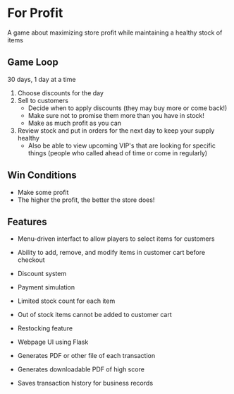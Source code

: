 # For Profit
A game about maximizing store profit while maintaining a healthy stock of items

## Game Loop
30 days, 1 day at a time
1. Choose discounts for the day
2. Sell to customers
    - Decide when to apply discounts (they may buy more or come back!)
    - Make sure not to promise them more than you have in stock!
    - Make as much profit as you can
3. Review stock and put in orders for the next day to keep your supply healthy
    - Also be able to view upcoming VIP's that are looking for specific things (people who called ahead of time or come in regularly)

## Win Conditions
- Make some profit
- The higher the profit, the better the store does!

## Features
- Menu-driven interfact to allow players to select items for customers
- Ability to add, remove, and modify items in customer cart before checkout
- Discount system
- Payment simulation

- Limited stock count for each item
- Out of stock items cannot be added to customer cart
- Restocking feature

- Webpage UI using Flask
- Generates PDF or other file of each transaction
- Generates downloadable PDF of high score
- Saves transaction history for business records